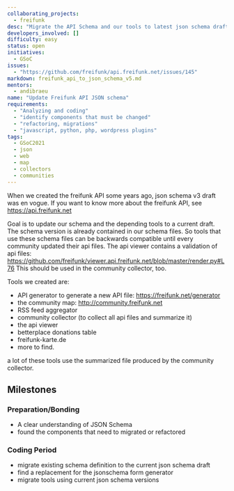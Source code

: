 ```yaml
---
collaborating_projects:
  - freifunk
desc: "Migrate the API Schema and our tools to latest json schema draft"
developers_involved: []
difficulty: easy
status: open
initiatives:
  - GSoC
issues:
  - "https://github.com/freifunk/api.freifunk.net/issues/145"
markdown: freifunk_api_to_json_schema_v5.md
mentors:
  - andibraeu
name: "Update Freifunk API JSON schema"
requirements:
  - "Analyzing and coding"
  - "identify components that must be changed"
  - "refactoring, migrations"
  - "javascript, python, php, wordpress plugins"
tags:
  - GSoC2021
  - json
  - web
  - map
  - collectors
  - communities
---
```


When we created the freifunk API some years ago, json schema v3 draft was en vogue. If you want to know more about the freifunk API, see https://api.freifunk.net

Goal is to update our schema and the depending tools to a current draft. The schema version is already contained in our schema files. So tools that use these schema files can be backwards compatible until every community updated their api files. The api viewer contains a validation of api files: https://github.com/freifunk/viewer.api.freifunk.net/blob/master/render.py#L76 This should be used in the community collector, too.

Tools we created are:

* API generator to generate a new API file: https://freifunk.net/generator
* the community map: http://community.freifunk.net
* RSS feed aggregator
* community collector (to collect all api files and summarize it)
* the api viewer
* betterplace donations table
* freifunk-karte.de
* more to find.

a lot of these tools use the summarized file produced by the community collector.

## Milestones

### Preparation/Bonding

* A clear understanding of JSON Schema
* found the components that need to migrated or refactored

### Coding Period

* migrate existing schema definition to the current json schema draft
* find a replacement for the jsonschema form generator
* migrate tools using current json schema versions
